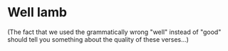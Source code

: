 # Well Iamb
(The fact that we used the grammatically wrong "well" instead of "good" should tell you something about the quality of these verses...)
